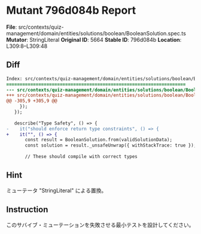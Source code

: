 # Mutant 796d084b Report

**File**: src/contexts/quiz-management/domain/entities/solutions/boolean/BooleanSolution.spec.ts
**Mutator**: StringLiteral
**Original ID**: 5664
**Stable ID**: 796d084b
**Location**: L309:8–L309:48

## Diff

```diff
Index: src/contexts/quiz-management/domain/entities/solutions/boolean/BooleanSolution.spec.ts
===================================================================
--- src/contexts/quiz-management/domain/entities/solutions/boolean/BooleanSolution.spec.ts	original
+++ src/contexts/quiz-management/domain/entities/solutions/boolean/BooleanSolution.spec.ts	mutated #5664
@@ -305,9 +305,9 @@
     });
   });
 
   describe("Type Safety", () => {
-    it("should enforce return type constraints", () => {
+    it("", () => {
       const result = BooleanSolution.from(validSolutionData);
       const solution = result._unsafeUnwrap({ withStackTrace: true });
 
       // These should compile with correct types
```

## Hint

ミューテータ "StringLiteral" による置換。

## Instruction

このサバイブ・ミューテーションを失敗させる最小テストを設計してください。
